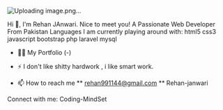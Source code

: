 ![Uploading image.png…]()

Hi 👋, I'm Rehan JAnwari.
Nice to meet you!
A Passionate Web Developer From Pakistan
Languages I am currently playing around with:
html5 css3 javascript bootstrap php laravel mysql

- 👨‍💻 My Portfolio (-)

- ⚡ I don't like shitty hardwork , i like smart work.

- 📫 How to reach me ** rehan991144@gmail.com **
Rehan-janwari

Connect with me:
Coding-MindSet 

<!---
RehanJawari/RehanJawari is a ✨ special ✨ repository because its `README.md` (this file) appears on your GitHub profile.
You can click the Preview link to take a look at your changes.
--->
